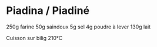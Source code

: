# Piadina / Piadiné

250g farine
50g saindoux
5g sel
4g poudre à lever
130g lait

Cuisson sur bilig 210°C
